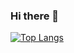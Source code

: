 ### Hi there 👋

[![Top Langs](https://github-readme-stats.vercel.app/api/top-langs/?username=junghyeonsu&langs_count=8)](https://github.com/anuraghazra/github-readme-stats)
